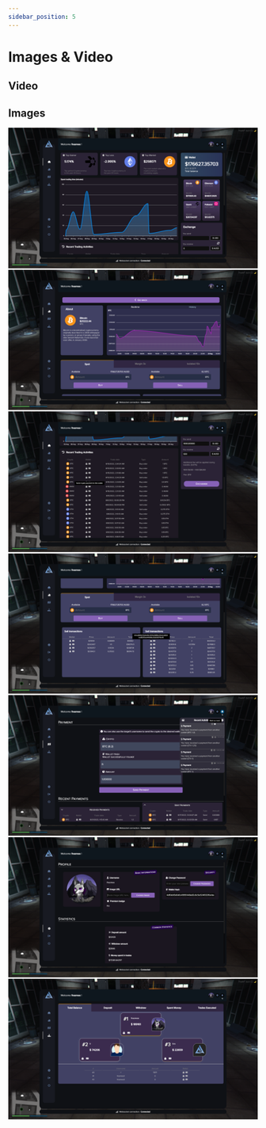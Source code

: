 ```yaml
---
sidebar_position: 5
---
```


# Images & Video

## Video

## Images
![](about_1.png)
![](about_2.png)
![](about_3.png)
![](about_4.png)
![](about_5.png)
![](about_6.png)
![](about_7.png)
